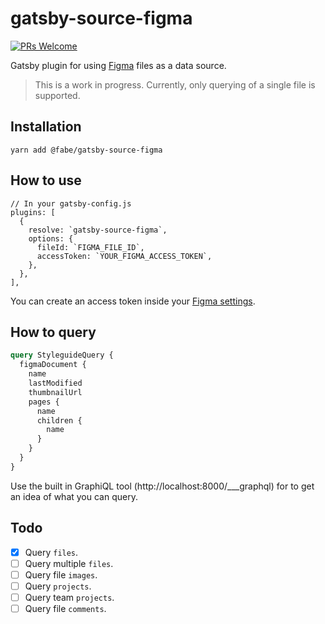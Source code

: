 # gatsby-source-figma

[![PRs Welcome](https://img.shields.io/badge/PRs-welcome-brightgreen.svg?style=flat-square)](http://makeapullrequest.com)

Gatsby plugin for using [Figma](https://figma.com) files as a data source.

> This is a work in progress. Currently, only querying of a single file is supported.

## Installation

    yarn add @fabe/gatsby-source-figma

## How to use

    // In your gatsby-config.js
    plugins: [
      {
        resolve: `gatsby-source-figma`,
        options: {
          fileId: `FIGMA_FILE_ID`,
          accessToken: `YOUR_FIGMA_ACCESS_TOKEN`,
        },
      },
    ],

You can create an access token inside your [Figma settings](https://www.figma.com/developers/docs#auth-dev-token).

## How to query

```graphql
query StyleguideQuery {
  figmaDocument {
    name
    lastModified
    thumbnailUrl
    pages {
      name
      children {
        name
      }
    }
  }
}
```

Use the built in GraphiQL tool (http://localhost:8000/___graphql) for to get an idea of what you can query.

## Todo

* [x] Query `files`.
* [ ] Query multiple `files`.
* [ ] Query file `images`.
* [ ] Query `projects`.
* [ ] Query team `projects`.
* [ ] Query file `comments`.
